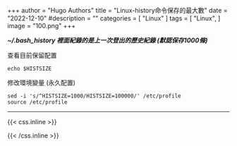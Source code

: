 +++
author = "Hugo Authors"
title = "Linux-history命令保存的最大數"
date = "2022-12-10"
#description = ""
categories = [
    "Linux"
]
tags = [
    "Linux",
]
image = "100.png"
+++



   ***~/.bash_history 裡面紀錄的是上一次登出的歷史紀錄 (默認保存1000條)***
    
   查看目前保留配置
    
    echo $HISTSIZE
    
   修改環境變量 (永久配置)
   
    sed -i 's/^HISTSIZE=1000/HISTSIZE=100000/' /etc/profile
    source /etc/profile



***

{{< css.inline >}}
<style>
.emojify {
	font-family: Apple Color Emoji, Segoe UI Emoji, NotoColorEmoji, Segoe UI Symbol, Android Emoji, EmojiSymbols;
	font-size: 2rem;
	vertical-align: middle;
}
@media screen and (max-width:650px) {
  .nowrap {
    display: block;
    margin: 25px 0;
  }
}
</style>
{{< /css.inline >}}
